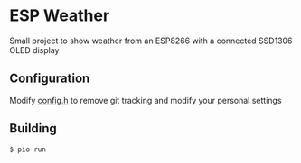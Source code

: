 # ESP Weather

Small project to show weather from an ESP8266 with a connected SSD1306 OLED display

## Configuration
Modify [config.h](https://github.com/rosterloh/esp-weather/src/config.h) to remove git tracking and modify your personal settings

## Building
```
$ pio run
```
